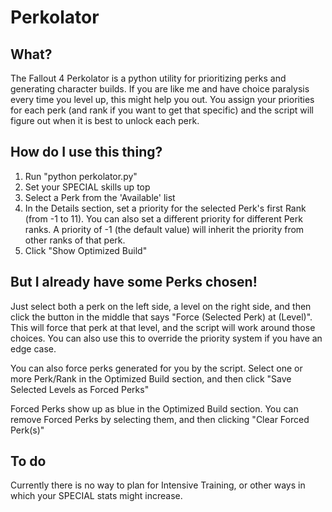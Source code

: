 # Perkolator

## What?
The Fallout 4 Perkolator is a python utility for prioritizing perks and generating character builds. If you are like me and have choice paralysis every time you level up, this might help you out. You assign your priorities for each perk (and rank if you want to get that specific) and the script will figure out when it is best to unlock each perk.

## How do I use this thing?
1. Run "python perkolator.py"
2. Set your SPECIAL skills up top
3. Select a Perk from the 'Available' list
4. In the Details section, set a priority for the selected Perk's first Rank (from -1 to 11). You can also set a different priority for different Perk ranks. A priority of -1 (the default value) will inherit the priority from other ranks of that perk.
5. Click "Show Optimized Build"

## But I already have some Perks chosen!
Just select both a perk on the left side, a level on the right side, and then click the button in the middle that says "Force (Selected Perk) at (Level)". This will force that perk at that level, and the script will work around those choices. You can also use this to override the priority system if you have an edge case.

You can also force perks generated for you by the script. Select one or more Perk/Rank in the Optimized Build section, and then click "Save Selected Levels as Forced Perks"

Forced Perks show up as blue in the Optimized Build section. You can remove Forced Perks by selecting them, and then clicking "Clear Forced Perk(s)"

## To do
Currently there is no way to plan for Intensive Training, or other ways in which your SPECIAL stats might increase.